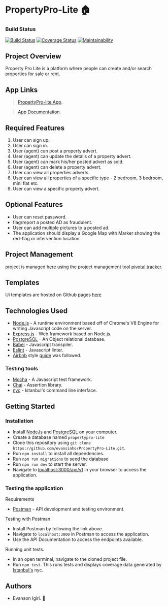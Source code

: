 # PropertyPro-Lite :house:

### Build Status

[![Build Status](https://travis-ci.org/evansinho/PropertyPro-Lite.svg?branch=develop)](https://travis-ci.org/evansinho/PropertyPro-Lite)
[![Coverage Status](https://coveralls.io/repos/github/evansinho/PropertyPro-Lite/badge.svg?branch=develop)](https://coveralls.io/github/evansinho/PropertyPro-Lite?branch=develop)
[![Maintainability](https://api.codeclimate.com/v1/badges/11fc031a69a41f28bbcb/maintainability)](https://codeclimate.com/github/evansinho/PropertyPro-Lite/maintainability)

## Project Overview

Property Pro Lite is a platform where people can create and/or search properties for sale or rent.

## App Links

> [PropertyPro-lite App](https://historic-biscayne-93397.herokuapp.com).

> [App Documentation](https://historic-biscayne-93397.herokuapp.com/docs).

## Required Features

1.  User can sign up.
2.  User can sign in.
3.  User (agent) can post a property advert.
4.  User (agent) can update the details of a property advert.
5.  User (agent) can mark his/her posted advert as sold.
6.  User (agent) can delete a property advert.
7.  User can view all properties adverts.
8.  User can view all properties of a specific type - 2 bedroom, 3 bedroom, mini flat etc.
9.  User can view a specific property advert.

## Optional Features

- User can reset password.
- flag/report a posted AD as fraudulent.
- User can add multiple pictures to a posted ad.
- The application should display a Google Map with Marker showing the red-flag or
  intervention location.

## Project Management

project is managed [here](https://www.pivotaltracker.com/n/projects/2354807) using the project management tool [pivotal tracker](www.pivotaltracler.com).

## Templates

Ui templates are hosted on Github pages [here](https://evansinho.github.io/PropertyPro-Lite/UI/)

## Technologies Used

- [Node.js](https://nodejs.org) - A runtime environment based off of Chrome's V8 Engine for writing Javascript code on the server.
- [Express.js](https://expressjs.com) - Web framework based on Node.js.
- [PostgreSQL](https://www.postgresql.org) - An Object relational database.
- [Babel](https://babeljs.io) - Javascript transpiler.
- [Eslint](https://eslint.org/) - Javascript linter.
- [Airbnb](https://www.npmjs.com/package/eslint-config-airbnb) style [guide](https://github.com/airbnb/javascript) was followed.

### Testing tools

- [Mocha](https://mochajs.org/) - A Javascript test framework.
- [Chai](http://chaijs.com) - Assertion library.
- [nyc](https://github.com/istanbuljs/nyc) - Istanbul's command line interface.

## Getting Started

### Installation

- Install [NodeJs](https://nodejs.org/en/download/) and [PostgreSQL](https://www.postgresql.org/download/) on your computer.
- Create a database named `propertypro-lite`
- Clone this repository using `git clone https://github.com/evansinho/PropertyPro-Lite.git`.
- Run `npm install` to install all dependencies.
- Run `npm run migrations` to seed the database
- Run `npm run dev` to start the server.
- Navigate to [localhost:3000/api/v1](localhost:3000/api/v1) in your browser to access the application.

### Testing the application

Requirements

- [Postman](https://www.getpostman.com/) - API development and testing environment.

Testing with Postman

- Install Postman by following the link above.
- Navigate to `localhost:3000` in Postman to access the application.
- Use the API Documentation to access the endpoints available.

Running unit tests.

- In an open terminal, navigate to the cloned project file.
- Run `npm test`. This runs tests and displays coverage data generated by [Istanbul's](https://istanbul.js.org) nyc.

## Authors

- Evanson Igiri. 🤠

